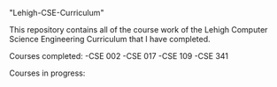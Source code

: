 "Lehigh-CSE-Curriculum" 

This repository contains all of the course work of the Lehigh Computer Science Engineering Curriculum that I have completed.

Courses completed:
-CSE 002
-CSE 017
-CSE 109
-CSE 341

Courses in progress:

